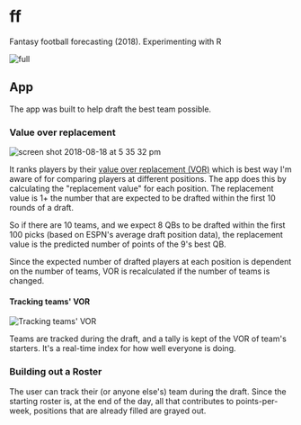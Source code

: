 # ff

Fantasy football forecasting (2018). Experimenting with R

![full](https://user-images.githubusercontent.com/13923102/43682303-f861f7e2-983e-11e8-98f5-07ec2a89e998.png)

## App

The app was built to help draft the best team possible.

### Value over replacement

![screen shot 2018-08-18 at 5 35 32 pm](https://user-images.githubusercontent.com/13923102/44303360-0b0b6a80-a30d-11e8-8901-179bfa8ac693.png)

It ranks players by their [value over replacement (VOR)](https://support.fantasypros.com/hc/en-us/articles/115005868747-What-is-value-based-drafting-What-do-player-draft-values-mean-VORP-VONA-VOLS-VBD-) which is best way I'm aware of for comparing players at different positions. The app does this by calculating the "replacement value" for each position. The replacement value is 1+ the number that are expected to be drafted within the first 10 rounds of a draft.

So if there are 10 teams, and we expect 8 QBs to be drafted within the first 100 picks (based on ESPN's average draft position data), the replacement value is the predicted number of points of the 9's best QB.

Since the expected number of drafted players at each position is dependent on the number of teams, VOR is recalculated if the number of teams is changed.

#### Tracking teams' VOR

![Tracking teams' VOR](https://giphy.com/embed/69xm8U9q8prWx6fYtg)

Teams are tracked during the draft, and a tally is kept of the VOR of team's starters. It's a real-time index for how well everyone is doing.

### Building out a Roster

The user can track their (or anyone else's) team during the draft. Since the starting roster is, at the end of the day, all that contributes to points-per-week, positions that are already filled are grayed out.
